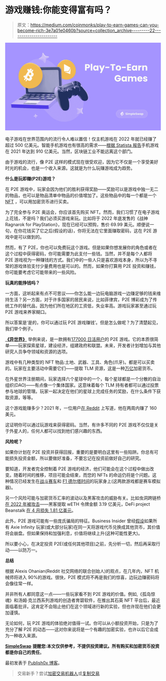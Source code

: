 # 游戏赚钱:你能变得富有吗？

> 原文：<https://medium.com/coinmonks/play-to-earn-games-can-you-become-rich-3e7a01e0460b?source=collection_archive---------22----------------------->

![](img/fb2026da2dcd36514c09f890fc5f6a54.png)

电子游戏在世界范围内的流行令人难以置信！仅主机游戏在 2022 年就已经赚了超过 500 亿美元。智能手机游戏也有很高的需求——[根据 Statista 报告](https://www.statista.com/statistics/278181/global-gaming-market-revenue-device/)手机游戏在 2021 年达到 910 亿美元。当然，区块链工业不能远离这个部门。

由于游戏的流行，像 P2E 这样的模式现在很受欢迎，因为它不仅是一个享受美好时光的机会，也是一个收入来源。这就是为什么玩赚游戏成为趋势。

**什么是玩即赚(P2E)游戏？**

在 P2E 游戏中，玩家会因为他们的胜利获得奖励——奖励可以是游戏中独一无二的物品，也可以是物品清单中物品的价值增加了。这些物品中的每一个都是一个 [NFT](http://simpleswap.io/blog/non-fungible-tokens-explained?utm_source=medium&utm_campaign=playtoearngames) ，可以用加密货币进行买卖。

为了完全参与 P2E 奥运会，你应该首先购买 NFT。然而，我们习惯了在电子游戏上花钱，不是吗？我们必须买游戏来玩。比如将于 2022 年底发售的《战神 Ragnarok for PlayStation》，现在已经可以预购，售价 69.99 美元。顺便说一句，在你花钱买了它之后(假设的话)，你将无法在它里面赚取密码，这在 P2E 游戏中是可以做到的。

然而，有了 P2E，你也可以免费玩这个游戏。但是如果你想发展你的角色或者在这个过程中获得密码，你可能需要为此支付一些钱。当然，并不是每个人都将 P2E 游戏视为一种赚钱的方式。我们中的一些人只是喜欢游戏本身，所以为不寻常的游戏体验支付少量费用也是可以的。然而，如果你打算用 P2E 投资和赚钱，你可能要考虑它可能带来的一些风险。

**玩真的能挣钱吗？**

一方面，这听起来有点不可思议——你怎么能一边玩电脑游戏一边赚足够的钱来维持生活？另一方面，对于许多国家的居民来说，比如菲律宾，P2E 博彩成为了传统工作的替代品，因为他们所在地区的工资低，失业率高。游戏玩家甚至通过玩 P2E 游戏来养家糊口。

所以答案是‘是的，你可以通过玩 P2E 游戏赚钱’。但是怎么做呢？为了清楚起见，我们举个例子。

[**《异世界》**](https://alienworlds.io/) 举例来说，是一款拥有[177000 日活用户](https://dappradar.com/wax/games/alien-worlds)的 P2E 游戏。它的本质很简单——玩家探索星球，建设经济，组建政府和联盟。未来，开发者计划增加与其他研究人员争夺领域和资源的选项。

游戏中有几种类型的 NFT 物品:土地、武器、工具、角色(爪牙)。都是可以买卖的。玩家在主要活动中需要它们——提取 TLM 资源，这是一种[万亿](http://simpleswap.io/coins/alien-worlds?utm_source=medium&utm_campaign=playtoearngames)加密货币。

在外星世界注册期间，玩家选择六个星球中的一个，每个星球都是一个分散的自治组织(DAO)——有点像一个集体国家。这意味着每个 TLM 持有者都可以通过投票参与地球的管理。玩家一起决定在他们的星球上完成任务的奖励，在什么条件下获取资源，等等。

这个游戏能赚多少？2021 年，一位用户[在 Reddit](https://www.reddit.com/r/AlienWorldsio/comments/n0qdnu/how_much_money_did_you_earn_by_playing_alienworlds/) 上写道，他在两周内赚了 160 美元。

这证明你可以通过玩游戏来获得密码。当然，有许多不同的 P2E 游戏不仅仅是关于外星人的，任何人都可以找到他们感兴趣的东西。

**风险呢？**

如果你计划在 P2E 投资并获得回报，重要的是要明白这里有一些陷阱。你总有可能损失投资金额，所以要做好准备，不要忘记在投资前做好自己的研究。

要知道，开发者完全控制着 P2E 游戏的经济，他们可能会在这个过程中做出改变。随着时间的推移，项目可能会结束，而您的 NFTs 的命运仍将是个问题。这种情况已经发生在[战斗赛车](https://www.playtoearn.online/2022/01/20/battle-racers-is-closing-down-in-one-month/)和 [F1 德尔塔时间](https://www.racefans.net/2022/04/01/official-formula-1-nft-game-f1-delta-time-closes-three-years-after-launch/)的玩家身上(这两款游戏都是赛车模拟器)。

另一个风险可能与加密货币汇率的波动以及黑客攻击的威胁有关。比如虫洞跨链桥[在 2022 年被攻击](https://www.bloomberg.com/news/articles/2022-02-02/blockchain-bridge-wormhole-hit-with-potential-315-million-hack)——黑客提取 wETH 令牌金额 3.19 亿美元，DeFi project Beanstalk [在 4 月损失 1.81 亿美元](https://www.bloomberg.com/news/articles/2022-04-18/defi-project-beanstalk-loses-182-million-in-flash-loan-attack?leadSource=uverify%20wall)。

此外，P2E 游戏可能有一些庞氏骗局的特征。Business Insider 曾经[假设](https://markets.businessinsider.com/news/currencies/play-to-earn-crypto-axie-infinity-business-model-gaming-value-2022-1)如果所有 Axie Infinity 玩家(或大部分玩家)在同一天将游戏代币兑换成其他货币，其价值将会崩盘。但如果保持和加强利息，价值将继续上升(这种可能性更大)。

所以要小心，在决定投资 P2E(或任何其他项目)之前，先分析一切，然后再采取行动——以防万一。

**总结**

根据 Alexis Ohanian(Reddit 社交网络的联合创始人)的观点，在几年内，NFT 机械师将进入 90%的游戏。很快，P2E 模式将不再是我们的惊喜，边玩边赚密码将会像往常一样。

并非所有人都同意这一点——一些玩家看不到 P2E 游戏的价值。例如,《孤岛惊魂》和汤姆·克兰西系列游戏的创造者育碧软件，在推出其石英 NFT 平台后，最近面临着批评。这肯定不会阻止他们在这个领域进行新的实验，但也许现在他们会更加谨慎。

无论如何，玩 P2E 游戏的体验绝对值得一试。你可以从小额投资开始，只是为了充分了解 P2E 的动态——这对你来说将是一个有趣的加密实验，也许以后它会成为一种收入来源。

[**SimpleSwap**](http://simpleswap.io/?utm_source=medium&utm_campaign=playtoearngames) **提醒您:本文仅供参考，不提供投资建议。所有购买和加密货币投资都是你自己的责任**。

最初发表于 [Publish0x 博客](https://www.publish0x.com/simpleswap-blog/play-to-earn-games-can-you-become-rich-xgjvlgx)。

> 交易新手？尝试[加密交易机器人](/coinmonks/crypto-trading-bot-c2ffce8acb2a)或[复制交易](/coinmonks/top-10-crypto-copy-trading-platforms-for-beginners-d0c37c7d698c)